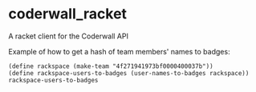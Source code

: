coderwall_racket
================

A racket client for the Coderwall API

Example of how to get a hash of team members' names to badges:
```Racket
(define rackspace (make-team "4f271941973bf0000400037b"))
(define rackspace-users-to-badges (user-names-to-badges rackspace))
rackspace-users-to-badges
```
